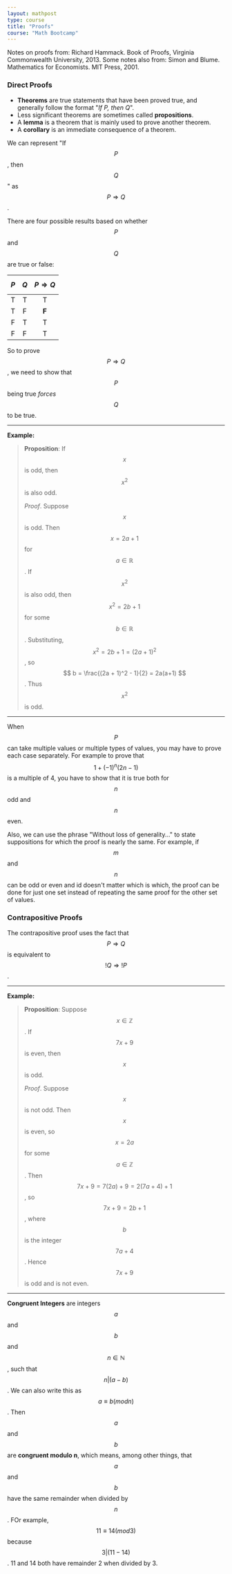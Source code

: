 ```yaml
---
layout: mathpost
type: course
title: "Proofs"
course: "Math Bootcamp"
---
```


Notes on proofs from: Richard Hammack. Book of Proofs, Virginia Commonwealth University, 2013.
Some notes also from: Simon and Blume. Mathematics for Economists. MIT Press, 2001.

### Direct Proofs

* **Theorems** are true statements that have been proved true, and generally follow the format "*If P, then Q*".
* Less significant theorems are sometimes called **propositions**.
* A **lemma** is a theorem that is mainly used to prove another theorem.
* A **corollary** is an immediate consequence of a theorem.

We can represent "If $$ P $$, then $$ Q $$" as $$ P \Rightarrow Q $$.

There are four possible results based on whether $$ P $$ and $$ Q $$ are true or false:

| $$ P $$ | $$ Q $$ | $$ P \Rightarrow Q $$ |
| :-----: | :-----: | :-------------------: |
| T | T | T |
| T | F | **F** |
| F | T | T |
| F | F | T |

So to prove $$ P \Rightarrow Q $$, we need to show that $$ P $$ being true *forces* $$ Q $$ to be true.

___
**Example:**

> **Proposition**: If $$ x $$ is odd, then $$ x^2 $$ is also odd.
>
> *Proof*. Suppose $$ x $$ is odd. Then $$ x = 2a + 1 $$ for $$ a \in \mathbb{R} $$. If $$ x^2 $$ is also odd, then $$ x^2 = 2b + 1 $$ for some $$ b \in \mathbb{R} $$. Substituting, $$ x^2 = 2b + 1 = (2a + 1)^2 $$, so $$ b = \frac{(2a + 1)^2 - 1}{2} = 2a(a+1) $$. Thus $$ x^2 $$ is odd.

___

When $$ P $$ can take multiple values or multiple types of values, you may have to prove each case separately. For example to prove that $$ 1 + (-1)^n(2n - 1) $$ is a multiple of 4, you have to show that it is true both for $$ n $$ odd and $$ n $$ even.

Also, we can use the phrase "Without loss of generality..." to state suppositions for which the proof is nearly the same. For example, if $$ m $$ and $$ n $$ can be odd or even and id doesn't matter which is which, the proof can be done for just one set instead of repeating the same proof for the other set of values.


### Contrapositive Proofs
The contrapositive proof uses the fact that $$ P \Rightarrow Q $$ is equivalent to $$ !Q \Rightarrow !P $$.

___
**Example:**

> **Proposition**: Suppose $$ x \in \mathbb{Z} $$. If $$ 7x + 9 $$ is even, then $$ x $$ is odd.
>
> *Proof*. Suppose $$ x $$ is not odd. Then $$ x $$ is even, so $$ x = 2a $$ for some $$ a \in \mathbb{Z} $$. Then $$ 7x + 9 = 7(2a) + 9 = 2(7a + 4) + 1 $$, so $$ 7x + 9 = 2b + 1 $$, where $$ b $$ is the integer $$ 7a + 4 $$. Hence $$ 7x + 9 $$ is odd and is not even.

___

**Congruent Integers** are integers $$ a $$ and $$ b $$ and $$ n \in \mathbb{N} $$, such that $$ n \vert (a - b) $$. We can also write this as $$ a \equiv b (mod n) $$. Then $$ a $$ and $$ b $$ are **congruent modulo n**, which means, among other things, that $$ a $$ and $$b$$ have the same remainder when divided by $$n$$. FOr example, $$ 11 \equiv 14 (mod 3) $$ because $$ 3 \vert (11 - 14) $$. 11 and 14 both have remainder 2 when divided by 3.
